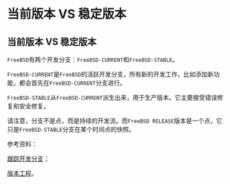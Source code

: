 # 当前版本 VS 稳定版本

## 当前版本 VS 稳定版本

`FreeBSD`有两个开发分支：`FreeBSD-CURRENT`和`FreeBSD-STABLE`。

`FreeBSD-CURRENT`是`FreeBSD`的活跃开发分支，所有新的开发工作，比如添加新功能，都会首先在`FreeBSD-CURRENT`分支进行。

`FreeBSD-STABLE`从`FreeBSD-CURRENT`派生出来，用于生产版本。它主要接受错误修复和安全修复。

请注意，分支不是点，而是持续的开发流。而`FreeBSD RELEASE`版本是一个点，它只是`FreeBSD-STABLE`分支在某个时间点的快照。

参考资料：

[跟踪开发分支](https://www.freebsd.org/doc/handbook/current-stable.html)；

[版本工程](http://www.over-yonder.net/~fullermd/rants/bsd4linux/05)。
